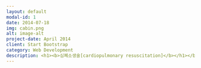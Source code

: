 ```yaml
---
layout: default
modal-id: 1
date: 2014-07-18
img: cabin.png
alt: image-alt
project-date: April 2014
client: Start Bootstrap
category: Web Development
description: <h1><b>심폐소생술[cardiopulmonary resuscitation]</b></h1></br><b>심장과 폐의 활동이 멈추어 호흡이 정지되었을 경우에 실시하는 응급처치</b>이다.</br>소생술은 심장과 호흡이 멈춘 지<b>4분 이내에 시작하면</b>살아날 가능성이 높으며, 시간이 갈수록 뇌가 손상되어 사망하게 된다. 시간에 따른 환자의 상태는 다음과 같다.</br><b>1. 0~4분 : 소생술을 실시하면 뇌손상 가능성이 거의 없다.</b></br><b>2. 4~6분 :뇌 손상 가능성이 높다.<b></br><b>3. 6~10분 : 뇌 손상이 확실하다.</b></br><b>4. 10분 이상 : 심한 뇌 손상 또는 뇌사상태가 된다.</b></br><h1><b>심장마비 환자 소생을 위한 생존사슬</b></h1>
---
```

